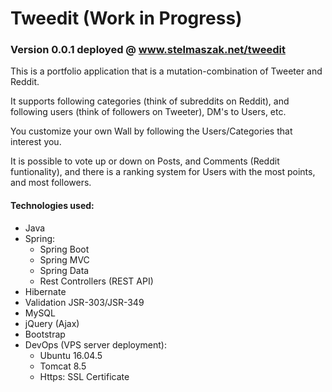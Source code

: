 # Tweedit (Work in Progress)
### Version 0.0.1 deployed @ www.stelmaszak.net/tweedit

This is a portfolio application that is a mutation-combination of Tweeter and Reddit. 

It supports following categories (think of subreddits on Reddit), and following users (think of followers on Tweeter), DM's to Users, etc.

You customize your own Wall by following the Users/Categories that interest you.

It is possible to vote up or down on Posts, and Comments (Reddit funtionality), and there is a ranking system for Users with the most points, and most followers.

#### Technologies used:
* Java
* Spring:
    * Spring Boot
    * Spring MVC
    * Spring Data
    * Rest Controllers (REST API)
* Hibernate
* Validation JSR-303/JSR-349
* MySQL
* jQuery (Ajax)
* Bootstrap
* DevOps (VPS server deployment):
    * Ubuntu 16.04.5
    * Tomcat 8.5
    * Https: SSL Certificate
